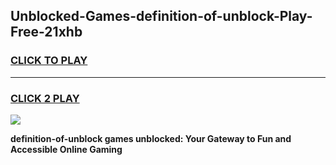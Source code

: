 
## Unblocked-Games-definition-of-unblock-Play-Free-21xhb
<h3>
<a href="https://premium76.site?title=definition-of-unblock&ref=21A">CLICK TO PLAY</a></h3>
<hr>

<h3>
<a href="https://premium76.site?title=definition-of-unblock&ref=21A">CLICK 2 PLAY</a>
  
</h3>

<a href="https://premium76.site?title=definition-of-unblock&ref=21A"><img src="https://clearcache.store/games.png"></a>


**definition-of-unblock games unblocked: Your Gateway to Fun and Accessible Online Gaming**
